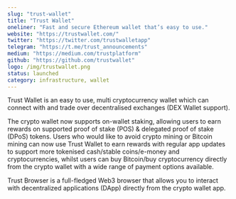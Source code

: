 ```yaml
---
slug: "trust-wallet"
title: "Trust Wallet"
oneliner: "Fast and secure Ethereum wallet that’s easy to use."
website: "https://trustwallet.com/"
twitter: "https://twitter.com/trustwalletapp"
telegram: "https://t.me/trust_announcements"
medium: "https://medium.com/trustplatform"
github: "https://github.com/trustwallet"
logo: /img/trustwallet.png
status: launched
category: infrastructure, wallet
---
```


Trust Wallet is an easy to use, multi cryptocurrency wallet which can connect with and trade over decentralised exchanges (DEX Wallet support).

The crypto wallet now supports on-wallet staking, allowing users to earn rewards on supported proof of stake (POS) & delegated proof of stake (DPoS) tokens. Users who would like to avoid crypto mining or Bitcoin mining can now use Trust Wallet to earn rewards with regular app updates to support more tokenised cash/stable coins/e-money and cryptocurrencies, whilst users can buy Bitcoin/buy cryptocurrency directly from the crypto wallet with a wide range of payment options available.

Trust Browser is a full-fledged Web3 browser that allows you to interact with decentralized applications (DApp) directly from the crypto wallet app.
